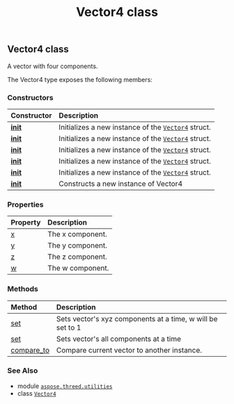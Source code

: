 ﻿---
title: Vector4 class
second_title: Aspose.3D for Python via .NET API References
description: 
type: docs
weight: 220
url: /python-net/aspose.threed.utilities/vector4/
is_root: false
---

## Vector4 class

A vector with four components.



The Vector4 type exposes the following members:

### Constructors
| Constructor | Description |
| :- | :- |
| [__init__](/3d/python-net/aspose.threed.utilities/vector4/__init__/#aspose.threed.utilities.Vector3-float) | Initializes a new instance of the [`Vector4`](/3d/python-net/aspose.threed.utilities/vector4) struct. |
| [__init__](/3d/python-net/aspose.threed.utilities/vector4/__init__/#aspose.threed.utilities.Vector3) | Initializes a new instance of the [`Vector4`](/3d/python-net/aspose.threed.utilities/vector4) struct. |
| [__init__](/3d/python-net/aspose.threed.utilities/vector4/__init__/#aspose.threed.utilities.FVector4) | Initializes a new instance of the [`Vector4`](/3d/python-net/aspose.threed.utilities/vector4) struct. |
| [__init__](/3d/python-net/aspose.threed.utilities/vector4/__init__/#float-float-float) | Initializes a new instance of the [`Vector4`](/3d/python-net/aspose.threed.utilities/vector4) struct. |
| [__init__](/3d/python-net/aspose.threed.utilities/vector4/__init__/#float-float-float-float) | Initializes a new instance of the [`Vector4`](/3d/python-net/aspose.threed.utilities/vector4) struct. |
| [__init__](/3d/python-net/aspose.threed.utilities/vector4/__init__/#) | Constructs a new instance of Vector4 |


### Properties
| Property | Description |
| :- | :- |
| [x](/3d/python-net/aspose.threed.utilities/vector4/x) | The x component. |
| [y](/3d/python-net/aspose.threed.utilities/vector4/y) | The y component. |
| [z](/3d/python-net/aspose.threed.utilities/vector4/z) | The z component. |
| [w](/3d/python-net/aspose.threed.utilities/vector4/w) | The w component. |


### Methods
| Method | Description |
| :- | :- |
| [set](/3d/python-net/aspose.threed.utilities/vector4/set/#float-float-float) | Sets vector's xyz components at a time, w will be set to 1 |
| [set](/3d/python-net/aspose.threed.utilities/vector4/set/#float-float-float-float) | Sets vector's all components at a time |
| [compare_to](/3d/python-net/aspose.threed.utilities/vector4/compare_to/#aspose.threed.utilities.Vector4) | Compare current vector to another instance. |



### See Also
* module [`aspose.threed.utilities`](..)
* class [`Vector4`](/3d/python-net/aspose.threed.utilities/vector4)

